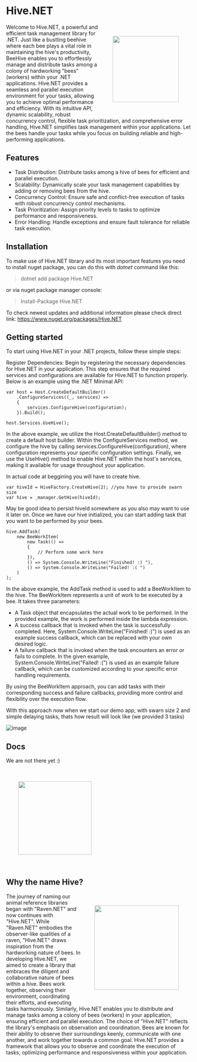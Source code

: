 # Hive.NET

<img align="right" height="180" width="180" style="padding: 25pt" src="https://static.vecteezy.com/system/resources/thumbnails/009/385/359/small/honeycomb-clipart-design-illustration-free-png.png"/>

<p align="left">
Welcome to Hive.NET, a powerful and efficient task management library for .NET. Just like a bustling beehive where each bee plays a vital role in maintaining the hive's productivity, BeeHive enables you to effortlessly manage and distribute tasks among a colony of hardworking "bees" (workers) within your .NET applications.
Hive.NET provides a seamless and parallel execution environment for your tasks, allowing you to achieve optimal performance and efficiency. With its intuitive API, dynamic scalability, robust concurrency control, flexible task prioritization, and comprehensive error handling, Hive.NET simplifies task management within your applications. Let the bees handle your tasks while you focus on building reliable and high-performing applications.
</p>

<to add build status and downloads>

## Features
- Task Distribution: Distribute tasks among a hive of bees for efficient and parallel execution.
- Scalability: Dynamically scale your task management capabilities by adding or removing bees from the hive.
- Concurrency Control: Ensure safe and conflict-free execution of tasks with robust concurrency control mechanisms.
- Task Prioritization: Assign priority levels to tasks to optimize performance and responsiveness.
- Error Handling: Handle exceptions and ensure fault tolerance for reliable task execution.

## Installation
To make use of Hive.NET library and its most important features you need to install nuget package, you can do this with *dotnet* command like this:
> dotnet add package Hive.NET

or via nuget package manager console:

> Install-Package Hive.NET

To check newest updates and additional information please check direct link:
https://www.nuget.org/packages/Hive.NET

## Getting started

To start using Hive.NET in your .NET projects, follow these simple steps:

Register Dependencies: Begin by registering the necessary dependencies for Hive.NET in your application. This step ensures that the required services and configurations are available for Hive.NET to function properly. Below is an example using the .NET Minimal API:

```
var host = Host.CreateDefaultBuilder()
    .ConfigureServices((_, services) =>
    {
        services.ConfigureHive(configuration);
    }).Build();

host.Services.UseHive();
```

In the above example, we utilize the Host.CreateDefaultBuilder() method to create a default host builder. Within the ConfigureServices method, we configure the hive by calling services.ConfigureHive(configuration), where configuration represents your specific configuration settings. Finally, we use the UseHive() method to enable Hive.NET within the host's services, making it available for usage throughout your application.

In actual code at beggining you will have to create hive.
```
var hiveId = HiveFactory.CreateHive(2); //you have to provide swarn size
var hive = _manager.GetHive(hiveId);
```
May be good idea to persist hiveId somewhere as you also may want to use it later on. Once we have our hive initialized, you can start adding task that you want to be performed by your bees.

```
hive.AddTask(
    new BeeWorkItem(
        new Task(() =>
        {
            // Perform some work here
        }),
        () => System.Console.WriteLine("Finished! :) "),
        () => System.Console.WriteLine("Failed! :( ")
    )
);
```

In the above example, the AddTask method is used to add a BeeWorkItem to the hive. The BeeWorkItem represents a unit of work to be executed by a bee. It takes three parameters:

- A Task object that encapsulates the actual work to be performed. In the provided example, the work is performed inside the lambda expression.
- A success callback that is invoked when the task is successfully completed. Here, System.Console.WriteLine("Finished! :)") is used as an example success callback, which can be replaced with your own desired logic.
- A failure callback that is invoked when the task encounters an error or fails to complete. In the given example, System.Console.WriteLine("Failed! :(") is used as an example failure callback, which can be customized according to your specific error handling requirements.

By using the BeeWorkItem approach, you can add tasks with their corresponding success and failure callbacks, providing more control and flexibility over the execution flow.

With this approach now when we start our demo app, with swarn size 2 and simple delaying tasks, thats how result will look like (we provided 3 tasks)

![image](https://github.com/wisedev-code/Hive.NET/assets/111281468/7ac1f705-6b82-49f0-b789-2897f80f0151)

## Docs

We are not there yet :) 

<img  height="200" width="200" style="padding: 25pt" src="https://cdn-icons-png.flaticon.com/512/5229/5229377.png"/>

## Why the name Hive?
    
<img align="right" height="230" width="230" style="padding: 25pt" src="https://pngimg.com/uploads/bee/bee_PNG74646.png"/>
    
<p align="left">    
The journey of naming our animal reference libraries began with "Raven.NET" and now continues with "Hive.NET". While "Raven.NET" embodies the observer-like qualities of a raven, "Hive.NET" draws inspiration from the hardworking nature of bees. In developing Hive.NET, we aimed to create a library that embraces the diligent and collaborative nature of bees within a hive. Bees work together, observing their environment, coordinating their efforts, and executing tasks harmoniously. Similarly, Hive.NET enables you to distribute and manage tasks among a colony of bees (workers) in your application, ensuring efficient and parallel execution.
The choice of "Hive.NET" reflects the library's emphasis on observation and coordination. Bees are known for their ability to observe their surroundings keenly, communicate with one another, and work together towards a common goal. Hive.NET provides a framework that allows you to observe and coordinate the execution of tasks, optimizing performance and responsiveness within your application.
</p>
